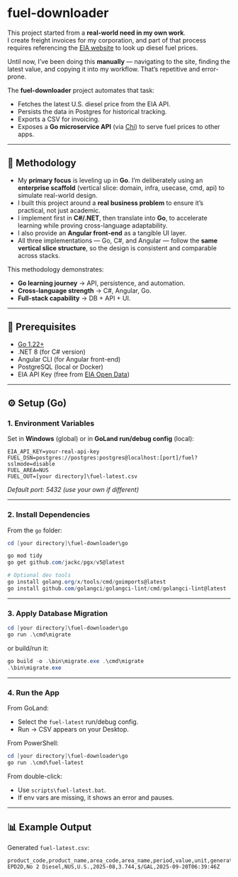 # fuel-downloader

This project started from a **real-world need in my own work**.  
I create freight invoices for my corporation, and part of that process requires referencing the [EIA website](https://www.eia.gov/petroleum/gasdiesel/) to look up diesel fuel prices.  

Until now, I’ve been doing this **manually** — navigating to the site, finding the latest value, and copying it into my workflow. That’s repetitive and error-prone.  

The **fuel-downloader** project automates that task:  
- Fetches the latest U.S. diesel price from the EIA API.  
- Persists the data in Postgres for historical tracking.  
- Exports a CSV for invoicing.  
- Exposes a **Go microservice API** (via [Chi](https://github.com/go-chi/chi)) to serve fuel prices to other apps.  

---

## 🌱 Methodology

- My **primary focus** is leveling up in **Go**. I’m deliberately using an **enterprise scaffold** (vertical slice: domain, infra, usecase, cmd, api) to simulate real-world design.  
- I built this project around a **real business problem** to ensure it’s practical, not just academic.  
- I implement first in **C#/.NET**, then translate into **Go**, to accelerate learning while proving cross-language adaptability.  
- I also provide an **Angular front-end** as a tangible UI layer.  
- All three implementations — Go, C#, and Angular — follow the **same vertical slice structure**, so the design is consistent and comparable across stacks.  

This methodology demonstrates:  
- **Go learning journey** → API, persistence, and automation.  
- **Cross-language strength** → C#, Angular, Go.  
- **Full-stack capability** → DB + API + UI.  

---

## 🔧 Prerequisites
- [Go 1.22+](https://go.dev/dl/)  
- .NET 8 (for C# version)  
- Angular CLI (for Angular front-end)  
- PostgreSQL (local or Docker)  
- EIA API Key (free from [EIA Open Data](https://www.eia.gov/opendata/))  

---

## ⚙️ Setup (Go)

### 1. Environment Variables
Set in **Windows** (global) or in **GoLand run/debug config** (local):  

```
EIA_API_KEY=your-real-api-key
FUEL_DSN=postgres://postgres:postgres@localhost:[port]/fuel?sslmode=disable
FUEL_AREA=NUS
FUEL_OUT=[your directory]\fuel-latest.csv
```

_Default port: 5432 (use your own if different)_  

---

### 2. Install Dependencies
From the `go` folder:  

```powershell
cd [your directory]\fuel-downloader\go

go mod tidy
go get github.com/jackc/pgx/v5@latest

# Optional dev tools
go install golang.org/x/tools/cmd/goimports@latest
go install github.com/golangci/golangci-lint/cmd/golangci-lint@latest
```

---

### 3. Apply Database Migration
```powershell
cd [your directory]\fuel-downloader\go
go run .\cmd\migrate
```

or build/run it:  

```powershell
go build -o .\bin\migrate.exe .\cmd\migrate
.\bin\migrate.exe
```

---

### 4. Run the App
From GoLand:  
- Select the `fuel-latest` run/debug config.  
- Run → CSV appears on your Desktop.  

From PowerShell:  
```powershell
cd [your directory]\fuel-downloader\go
go run .\cmd\fuel-latest
```

From double-click:  
- Use `scripts\fuel-latest.bat`.  
- If env vars are missing, it shows an error and pauses.  

---

## 📊 Example Output
Generated `fuel-latest.csv`:  

```
product_code,product_name,area_code,area_name,period,value,unit,generated_utc
EPD2D,No 2 Diesel,NUS,U.S.,2025-08,3.744,$/GAL,2025-09-20T06:39:46Z
```
